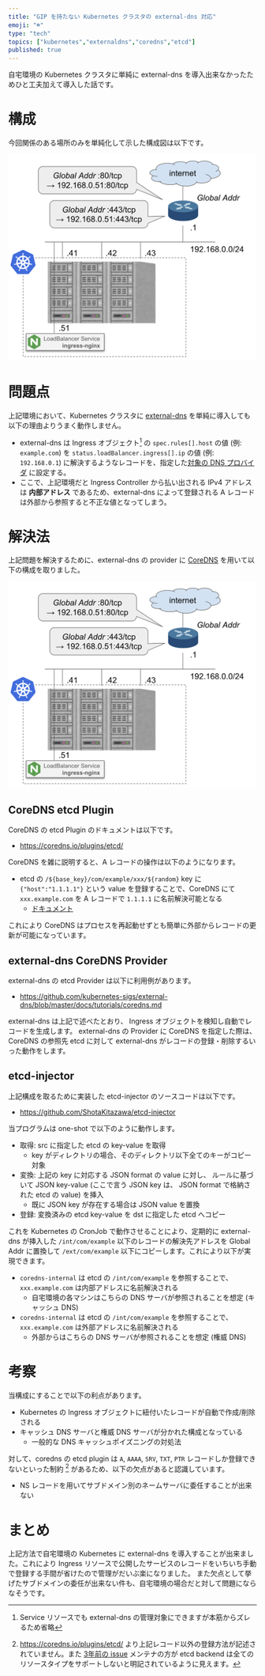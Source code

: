 ```yaml
---
title: "GIP を持たない Kubernetes クラスタの external-dns 対応"
emoji: "☸️"
type: "tech"
topics: ["kubernetes","externaldns","coredns","etcd"]
published: true
---
```


自宅環境の Kubernetes クラスタに単純に external-dns を導入出来なかったためひと工夫加えて導入した話です。

# 構成

今回関係のある場所のみを単純化して示した構成図は以下です。

![01.png](https://raw.githubusercontent.com/ShotaKitazawa/zenn-articles/master/images/630baf6461f9e091d43b/01.png)

# 問題点

上記環境において、Kubernetes クラスタに [external-dns](https://github.com/kubernetes-sigs/external-dns) を単純に導入しても以下の理由よりうまく動作しません。

* external-dns は Ingress オブジェクト[^1] の `spec.rules[].host` の値 (例: `example.com`) を `status.loadBalancer.ingress[].ip` の値 (例: `192.168.0.1`) に解決するようなレコードを、指定した[対象の DNS プロバイダ](https://github.com/kubernetes-sigs/external-dns#status-of-providers) に設定する。
* ここで、上記環境だと Ingress Controller から払い出される IPv4 アドレスは **内部アドレス** であるため、external-dns によって登録される A レコードは外部から参照すると不正な値となってしまう。

# 解決法

上記問題を解決するために、external-dns の provider に [CoreDNS](https://coredns.io/) を用いて以下の構成を取りました。

![02.png](https://raw.githubusercontent.com/ShotaKitazawa/zenn-articles/master/images/630baf6461f9e091d43b/01.png)

## CoreDNS etcd Plugin

CoreDNS の etcd Plugin のドキュメントは以下です。

* https://coredns.io/plugins/etcd/

CoreDNS を雑に説明すると、A レコードの操作は以下のようになります。

* etcd の `/${base_key}/com/example/xxx/${random}` key に `{"host":"1.1.1.1"}` という value を登録することで、CoreDNS にて `xxx.example.com` を A レコードで `1.1.1.1` に名前解決可能となる
    * [ドキュメント](https://coredns.io/plugins/etcd/#zone-name-as-a-record)

これにより CoreDNS はプロセスを再起動せずとも簡単に外部からレコードの更新が可能になっています。

## external-dns CoreDNS Provider

external-dns の etcd Provider は以下に利用例があります。

* https://github.com/kubernetes-sigs/external-dns/blob/master/docs/tutorials/coredns.md

external-dns は上記で述べたとおり、 Ingress オブジェクトを検知し自動でレコードを生成します。
external-dns の Provider に CoreDNS を指定した際は、 CoreDNS の参照先 etcd に対して external-dns がレコードの登録・削除するいった動作をします。

## etcd-injector

上記構成を取るために実装した etcd-injector のソースコードは以下です。

* https://github.com/ShotaKitazawa/etcd-injector

当プログラムは one-shot で以下のように動作します。

* 取得: src に指定した etcd の key-value を取得
    * key がディレクトリの場合、そのディレクトリ以下全てのキーがコピー対象
* 変換: 上記の key に対応する JSON format の value に対し、 ルールに基づいて JSON key-value (ここで言う JSON key は、 JSON format で格納された etcd の value) を挿入
    * 既に JSON key が存在する場合は JSON value を置換
* 登録: 変換済みの etcd key-value を dst に指定した etcd へコピー

これを Kubernetes の CronJob で動作させることにより、定期的に external-dns が挿入した `/int/com/example` 以下のレコードの解決先アドレスを Global Addr に置換して `/ext/com/example` 以下にコピーします。これにより以下が実現できます。

* `coredns-internal` は etcd の `/int/com/example` を参照することで、 `xxx.example.com` は内部アドレスに名前解決される
    * 自宅環境の各マシンはこちらの DNS サーバが参照されることを想定 (キャッシュ DNS)
* `coredns-internal` は etcd の `/int/com/example` を参照することで、 `xxx.example.com` は外部アドレスに名前解決される
    * 外部からはこちらの DNS サーバが参照されることを想定 (権威 DNS)

# 考察

当構成にすることで以下の利点があります。

* Kubernetes の Ingress オブジェクトに紐付いたレコードが自動で作成/削除される
* キャッシュ DNS サーバと権威 DNS サーバが分かれた構成となっている
    * 一般的な DNS キャッシュポイズニングの対処法

対して、coredns の etcd plugin は `A`, `AAAA`, `SRV`, `TXT`, `PTR` レコードしか登録できないといった制約 [^2] があるため、以下の欠点があると認識しています。

* NS レコードを用いてサブドメイン別のネームサーバに委任することが出来ない

# まとめ

上記方法で自宅環境の Kubernetes に external-dns を導入することが出来ました。これにより Ingress リソースで公開したサービスのレコードをいちいち手動で登録する手間が省けたので管理がだいぶ楽になりました。
また欠点として挙げたサブドメインの委任が出来ない件も、自宅環境の場合だと対して問題にならなそうです。


[^1]: Service リソースでも external-dns の管理対象にできますが本筋からズレるため省略
[^2]: https://coredns.io/plugins/etcd/ より上記レコード以外の登録方法が記述されていません。また [3年前の issue](https://github.com/coredns/coredns/issues/1223) メンテナの方が etcd backend は全てのリソースタイプをサポートしないと明記されているように見えます。
